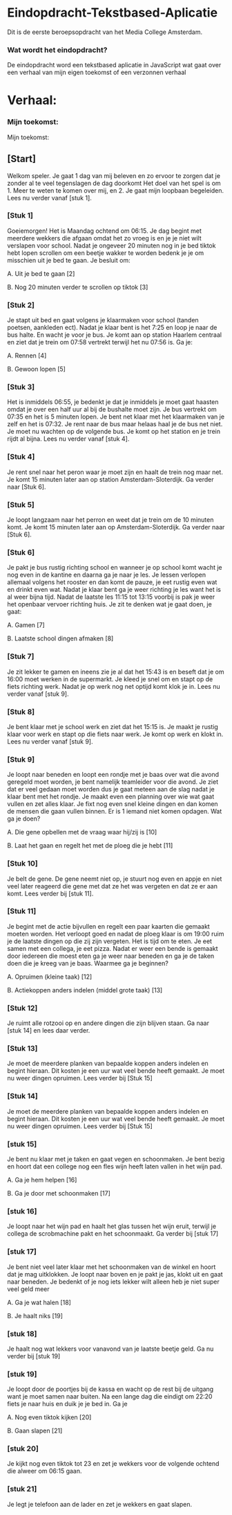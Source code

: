 # Eindopdracht-Tekstbased-Aplicatie
Dit is de eerste beroepsopdracht van het Media College Amsterdam.

### Wat wordt het eindopdracht?
De eindopdracht word een tekstbased aplicatie in JavaScript wat gaat over een verhaal van mijn eigen toekomst of een verzonnen verhaal

# Verhaal:
### Mijn toekomst:

Mijn toekomst:

## [Start]
Welkom speler. Je gaat 1 dag van mij beleven en zo ervoor te zorgen dat je zonder al te veel tegenslagen de dag doorkomt Het doel van het spel is om 1. Meer te weten te komen over mij, en 2. Je gaat mijn loopbaan begeleiden. Lees nu verder vanaf [stuk 1].

### [Stuk 1]
Goeiemorgen! Het is Maandag ochtend om 06:15. Je dag begint met meerdere wekkers die afgaan omdat het zo vroeg is en je je niet wilt verslapen voor school. Nadat je ongeveer 20 minuten nog in je bed tiktok hebt lopen scrollen om een beetje wakker te worden bedenk je je om misschien uit je bed te gaan. Je besluit om:

A.	Uit je bed te gaan [2]

B.	Nog 20 minuten verder te scrollen op tiktok [3]

### [Stuk 2]
Je stapt uit bed en gaat volgens je klaarmaken voor school (tanden poetsen, aankleden ect). Nadat je klaar bent is het 7:25 en loop je naar de bus halte. En wacht je voor je bus. Je komt aan op station Haarlem centraal en ziet dat je trein om 07:58 vertrekt terwijl het nu 07:56 is. Ga je:

A.	Rennen [4]

B.	Gewoon lopen [5]

### [Stuk 3]
Het is inmiddels 06:55, je bedenkt je dat je inmiddels je moet gaat haasten omdat je over een half uur al bij de bushalte moet zijn. Je bus vertrekt om 07:35 en het is 5 minuten lopen. Je bent net klaar met het klaarmaken van je zelf en het is 07:32. Je rent naar de bus maar helaas haal je de bus net niet. Je moet nu wachten op de volgende bus. Je komt op het station en je trein rijdt al bijna. Lees nu verder vanaf [stuk 4].

### [Stuk 4]
Je rent snel naar het peron waar je moet zijn en haalt de trein nog maar net. Je komt 15 minuten later aan op station Amsterdam-Sloterdijk. Ga verder naar [Stuk 6].

### [Stuk 5]
Je loopt langzaam naar het perron en weet dat je trein om de 10 minuten komt. Je komt 15 minuten later aan op Amsterdam-Sloterdijk. Ga verder naar [Stuk 6].

### [Stuk 6]
Je pakt je bus rustig richting school en wanneer je op school komt wacht je nog even in de kantine en daarna ga je naar je les. Je lessen verlopen allemaal volgens het rooster en dan komt de pauze, je eet rustig even wat en drinkt even wat. Nadat je klaar bent ga je weer richting je les want het is al weer bijna tijd. Nadat de laatste les 11:15 tot 13:15 voorbij is pak je weer het openbaar vervoer richting huis. Je zit te denken wat je gaat doen, je gaat: 

A.  Gamen [7]

B.  Laatste school dingen afmaken [8]

### [Stuk 7]
Je zit lekker te gamen en ineens zie je al dat het 15:43 is en beseft dat je om 16:00 moet werken in de supermarkt. Je kleed je snel om en stapt op de fiets richting werk. Nadat je op werk nog net optijd komt klok je in. Lees nu verder vanaf [stuk 9].

### [Stuk 8]
Je bent klaar met je school werk en ziet dat het 15:15 is. Je maakt je rustig klaar voor werk en stapt op die fiets naar werk. Je komt op werk en klokt in. Lees nu verder vanaf [stuk 9].

### [Stuk 9]
Je loopt naar beneden en loopt een rondje met je baas over wat die avond geregeld moet worden, je bent namelijk teamleider voor die avond. Je ziet dat er veel gedaan moet worden dus je gaat meteen aan de slag nadat je klaar bent met het rondje. Je maakt even een planning over wie wat gaat vullen en zet alles klaar. Je fixt nog even snel kleine dingen en dan komen de mensen die gaan vullen binnen. Er is 1 iemand niet komen opdagen. Wat ga je doen?

A.  Die gene opbellen met de vraag waar hij/zij is [10]

B.  Laat het gaan en regelt het met de ploeg die je hebt [11]

### [Stuk 10]
Je belt de gene. De gene neemt niet op, je stuurt nog even en appje en niet veel later reageerd die gene met dat ze het was vergeten en dat ze er aan komt. Lees verder bij [stuk 11].

### [Stuk 11]
Je begint met de actie bijvullen en regelt een paar kaarten die gemaakt moeten worden. Het verloopt goed en nadat de ploeg klaar is om 19:00 ruim je de laatste dingen op die zij zijn vergeten. Het is tijd om te eten. Je eet samen met een collega, je eet pizza. Nadat er weer een bende is gemaakt door iedereen die moest eten ga je weer naar beneden en ga je de taken doen die je kreeg van je baas. Waarmee ga je beginnen?

A.	Opruimen (kleine taak) [12]

B.	Actiekoppen anders indelen  (middel grote taak) [13]
### [Stuk 12]
Je ruimt alle rotzooi op en andere dingen die zijn blijven staan. Ga naar [stuk 14] en lees daar verder.

### [Stuk 13]
Je moet de meerdere planken van bepaalde koppen anders indelen en begint hieraan. Dit kosten je een uur wat veel bende heeft gemaakt. Je moet nu weer dingen opruimen. Lees verder bij [Stuk 15]

### [Stuk 14]
Je moet de meerdere planken van bepaalde koppen anders indelen en begint hieraan. Dit kosten je een uur wat veel bende heeft gemaakt. Je moet nu weer dingen opruimen. Lees verder bij [Stuk 15]

### [stuk 15]
Je bent nu klaar met je taken en gaat vegen en schoonmaken. Je bent bezig en hoort dat een college nog een fles wijn heeft laten vallen in het wijn pad. 

A.	Ga je hem helpen [16]

B.	Ga je door met schoonmaken [17]

### [stuk 16]
Je loopt naar het wijn pad en haalt het glas tussen het wijn eruit, terwijl je collega de scrobmachine pakt en het schoonmaakt. Ga verder bij [stuk 17]

### [stuk 17]
Je bent niet veel later klaar met het schoonmaken van de winkel en hoort dat je mag uitklokken. Je loopt naar boven en je pakt je jas, klokt uit en gaat naar beneden. Je bedenkt of je nog iets lekker wilt alleen heb je niet super veel geld meer

A.	Ga je wat halen [18]

B.	Je haalt niks [19]

### [stuk 18]
Je haalt nog wat lekkers voor vanavond van je laatste beetje geld. Ga nu verder bij [stuk 19]

### [stuk 19]
Je loopt door de poortjes bij de kassa en wacht op de rest bij de uitgang want je moet samen naar buiten. Na een lange dag die eindigt om 22:20 fiets je naar huis en duik je je bed in. Ga je

A.	Nog even tiktok kijken [20]

B.	Gaan slapen [21]

### [stuk 20]
Je kijkt nog even tiktok tot 23 en zet je wekkers voor de volgende ochtend die alweer om 06:15 gaan. 

### [stuk 21]
Je legt je telefoon aan de lader en zet je wekkers en gaat slapen.
